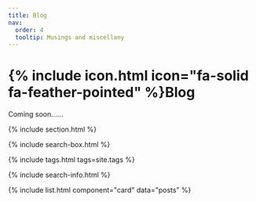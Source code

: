 ```yaml
---
title: Blog
nav:
  order: 4
  tooltip: Musings and miscellany
---
```


# {% include icon.html icon="fa-solid fa-feather-pointed" %}Blog

Coming soon......

{% include section.html %}

{% include search-box.html %}

{% include tags.html tags=site.tags %}

{% include search-info.html %}

<!-- {% include list.html data="posts" component="post-excerpt" %} -->
{% include list.html component="card" data="posts" %}